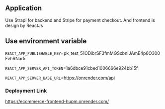 ## Application
Use Strapi for backend and Stripe for payment checkout. And frontend is design by ReactJs

## Use environment variable
`REACT_APP_PUBLISHABLE_KEY`=pk_test_51ODibrSF3fmMGSxbnIJAmE4p6O300FvhRNar5

`REACT_APP_SERVER_API_TOKEN`=1a6dbce91cbed1006666e924bb15f

`REACT_APP_SERVER_BASE_URL`=https://onrender.com/api

### Deployment Link
https://ecommerce-frontend-hupm.onrender.com/
